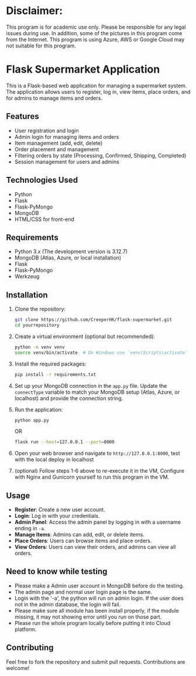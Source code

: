 # Disclaimer: 
This program is for academic use only. Please be responsible for any legal issues during use. In addition, some of the pictures in this program come from the Internet. 
This program is using Azure, AWS or Google Cloud may not suitable for this program.

# Flask Supermarket Application

This is a Flask-based web application for managing a supermarket system. The application allows users to register, log in, view items, place orders, and for admins to manage items and orders.

## Features

- User registration and login
- Admin login for managing items and orders
- Item management (add, edit, delete)
- Order placement and management
- Filtering orders by state (Processing, Confirmed, Shipping, Completed)
- Session management for users and admins

## Technologies Used

- Python
- Flask
- Flask-PyMongo
- MongoDB
- HTML/CSS for front-end

## Requirements

- Python 3.x (The development version is 3.12.7)
- MongoDB (Atlas, Azure, or local installation)
- Flask
- Flask-PyMongo
- Werkzeug

## Installation

1. Clone the repository:

   ```bash
   git clone https://github.com/CreeperHK/flask-supermarket.git
   cd yourrepository
   ```

2. Create a virtual environment (optional but recommended):

   ```bash
   python -m venv venv
   source venv/bin/activate  # On Windows use `venv\Scripts\activate`
   ```

3. Install the required packages:

   ```bash
   pip install -r requirements.txt
   ```

4. Set up your MongoDB connection in the `app.py` file. Update the `connectType` variable to match your MongoDB setup (Atlas, Azure, or localhost) and provide the connection string.

5. Run the application:

   ```bash
   python app.py
   ```
   OR
   ```bash
   flask run --host=127.0.0.1 --port=8000
   ```

6. Open your web browser and navigate to `http://127.0.0.1:8000`, test with the local deploy in localhost

7. (optional)
   Follow steps 1-6 above to re-execute it in the VM, Configure with Nginx and Gunicorn yourself to run this program in the VM.

## Usage

- **Register**: Create a new user account.
- **Login**: Log in with your credentials.
- **Admin Panel**: Access the admin panel by logging in with a username ending in `-a`.
- **Manage Items**: Admins can add, edit, or delete items.
- **Place Orders**: Users can browse items and place orders.
- **View Orders**: Users can view their orders, and admins can view all orders.

## Need to know while testing
- Please make a Admin user account in MongoDB before do the testing.
- The admin page and normal user login page is the same.
- Login with the '<username>-a', the python will run on admin login. If the user does not in the admin database, the login will fail.
- Please make sure all module has been install properly, if the module missing, it may not showing error until you run on those part.
- Please run the whole program locally before putting it into Cloud platform.

## Contributing

Feel free to fork the repository and submit pull requests. Contributions are welcome!
